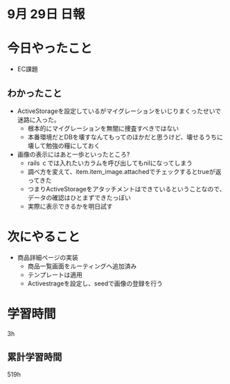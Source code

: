 #  9月 29日 日報

# 今日やったこと
* EC課題 
##  わかったこと
* ActiveStorageを設定しているがマイグレーションをいじりまくったせいで迷路に入った。
  * 根本的にマイグレーションを無闇に捜査すべきではない
  * 本番環境だとDBを壊すなんてもってのほかだと思うけど、壊せるうちに壊して勉強の糧にしておく
* 画像の表示にはあと一歩といったところ?
  * rails ｃでは入れたいカラムを呼び出してもnilになってしまう
  * 調べ方を変えて、item.item_image.attachedでチェックするとtrueが返ってきた
  * つまりActiveStorageをアタッチメントはできているということなので、データの確認はひとまずできたっぽい
  * 実際に表示できるかを明日試す
# 次にやること
* 商品詳細ページの実装
  * 商品一覧画面をルーティングへ追加済み
  * テンプレートは適用
  * Activestrageを設定し、seedで画像の登録を行う

#  学習時間
3h
##  累計学習時間
519h

